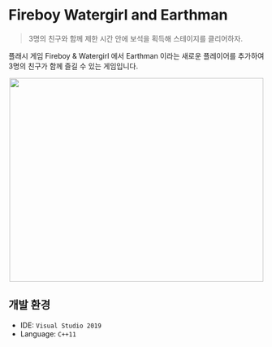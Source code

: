 # Fireboy Watergirl and Earthman
> 3명의 친구와 함께 제한 시간 안에 보석을 획득해 스테이지를 클리어하자.

플래시 게임 Fireboy & Watergirl 에서 Earthman 이라는 새로운 플레이어를 추가하여  
3명의 친구가 함께 즐길 수 있는 게임입니다.
<p align="center"><img src="https://github.com/user-attachments/assets/a7837543-1cae-471e-8d32-e3848c3d6984" height="400px" width="500px"></p>

## 개발 환경

* IDE: `Visual Studio 2019`
* Language: `C++11`
